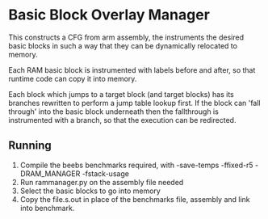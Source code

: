 Basic Block Overlay Manager
===========================

This constructs a CFG from arm assembly, the instruments the desired basic blocks in such a way that they can be dynamically relocated to memory.

Each RAM basic block is instrumented with labels before and after, so that runtime code can copy it into memory.

Each block which jumps to a target block (and target blocks) has its branches rewritten to perform a jump table lookup first. If the block can 'fall through' into the basic block underneath then the fallthrough is instrumented with a branch, so that the execution can be redirected.


Running
-------

1. Compile the beebs benchmarks required, with -save-temps -ffixed-r5 -DRAM_MANAGER -fstack-usage
2. Run rammanager.py on the assembly file needed
3. Select the basic blocks to go into memory
4. Copy the file.s.out in place of the benchmarks file, assembly and link into benchmark.

